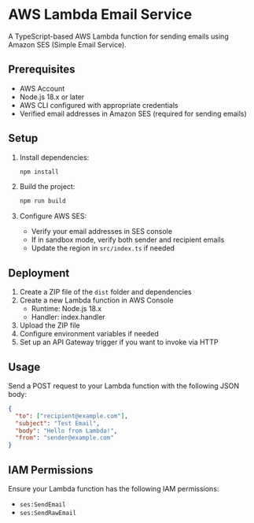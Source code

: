 # AWS Lambda Email Service

A TypeScript-based AWS Lambda function for sending emails using Amazon SES (Simple Email Service).

## Prerequisites

- AWS Account
- Node.js 18.x or later
- AWS CLI configured with appropriate credentials
- Verified email addresses in Amazon SES (required for sending emails)

## Setup

1. Install dependencies:
   ```bash
   npm install
   ```

2. Build the project:
   ```bash
   npm run build
   ```

3. Configure AWS SES:
   - Verify your email addresses in SES console
   - If in sandbox mode, verify both sender and recipient emails
   - Update the region in `src/index.ts` if needed

## Deployment

1. Create a ZIP file of the `dist` folder and dependencies
2. Create a new Lambda function in AWS Console
   - Runtime: Node.js 18.x
   - Handler: index.handler
3. Upload the ZIP file
4. Configure environment variables if needed
5. Set up an API Gateway trigger if you want to invoke via HTTP

## Usage

Send a POST request to your Lambda function with the following JSON body:

```json
{
  "to": ["recipient@example.com"],
  "subject": "Test Email",
  "body": "Hello from Lambda!",
  "from": "sender@example.com"
}
```

## IAM Permissions

Ensure your Lambda function has the following IAM permissions:
- `ses:SendEmail`
- `ses:SendRawEmail`